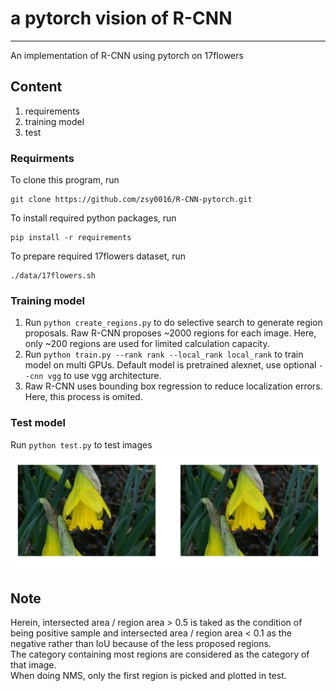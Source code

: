# a pytorch vision of R-CNN
---
An implementation of R-CNN using pytorch on 17flowers

## Content
1. requirements
2. training model
3. test

### Requirments
To clone this program, run
```
git clone https://github.com/zsy0016/R-CNN-pytorch.git
```

To install required python packages, run
```
pip install -r requirements
```
To prepare required 17flowers dataset, run
```
./data/17flowers.sh
```

### Training model
1. Run `python create_regions.py` to do selective search to generate region proposals. Raw R-CNN proposes ~2000 regions for each image. Here, only ~200 regions are used for limited calculation capacity.
2. Run `python train.py --rank rank --local_rank local_rank` to train model on multi GPUs. Default model is pretrained alexnet, use optional `--cnn vgg` to use vgg architecture.
3. Raw R-CNN uses bounding box regression to reduce localization errors. Here, this process is omited.

### Test model
Run `python test.py` to test images
![](assets/test_result.png)


## Note
Herein, intersected area / region area > 0.5 is taked as the condition of being positive sample and intersected area / region area < 0.1 as the negative rather than IoU because of the less proposed regions.  
The category containing most regions are considered as the category of that image.   
When doing NMS, only the first region is picked and plotted in test. 
